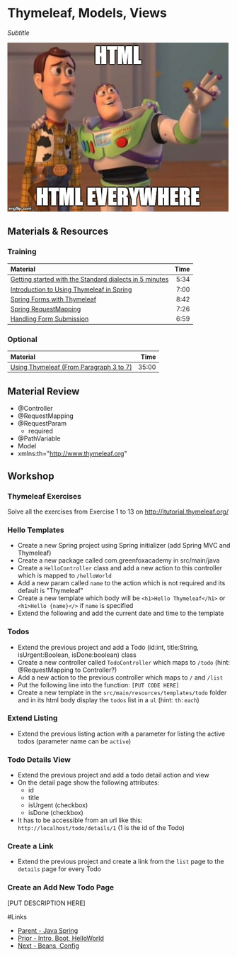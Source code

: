 # Thymeleaf, Models, Views
*Subtitle*

![Html everywhere](html_everywhere.jpg)


## Materials & Resources

### Training
| Material | Time |
|:-------- |-----:|
| [Getting started with the Standard dialects in 5 minutes](http://www.thymeleaf.org/doc/articles/standarddialect5minutes.html)| 5:34 |
| [Introduction to Using Thymeleaf in Spring](http://www.baeldung.com/thymeleaf-in-spring-mvc) | 7:00 |
| [Spring Forms with Thymeleaf](http://www.thymeleaf.org/doc/tutorials/2.1/thymeleafspring.html#creating-a-form) | 8:42 |
| [Spring RequestMapping](http://www.baeldung.com/spring-requestmapping) | 7:26 |
| [Handling Form Submission](https://spring.io/guides/gs/handling-form-submission/) | 6:59 |


### Optional
| Material | Time |
|:-------- |-----:|
| [Using Thymeleaf (From Paragraph 3 to 7)](http://www.thymeleaf.org/doc/tutorials/2.1/usingthymeleaf.html) | 35:00 |

## Material Review
- @Controller
- @RequestMapping
- @RequestParam
  - required
- @PathVariable
- Model
- xmlns:th="http://www.thymeleaf.org"

## Workshop

### Thymeleaf Exercises

Solve all the exercises from Exercise 1 to 13 on http://itutorial.thymeleaf.org/

### Hello Templates

- Create a new Spring project using Spring initializer (add Spring MVC and Thymeleaf)
- Create a new package called com.greenfoxacademy in src/main/java
- Create a `HelloController` class and add a new action to this controller which is mapped to `/helloWorld`
- Add a new param called `name` to the action which is not required and its default is "Thymeleaf"
- Create a new template which body will be `<h1>Hello Thymeleaf</h1>` or `<h1>Hello {name}</>` if `name` is specified
- Extend the following and add the current date and time to the template

### Todos

- Extend the previous project and add a Todo (id:int, title:String, isUrgent:Boolean, isDone:boolean) class
- Create a new controller called `TodoController` which maps to `/todo` (hint: @RequestMapping to Controller?)
- Add a new action to the previous controller which maps to `/` and `/list`
- Put the following line into the function: `[PUT CODE HERE]`
- Create a new template in the `src/main/resources/templates/todo` folder and in its html body display the `todos` list in a `ul` (hint: `th:each`)

### Extend Listing

- Extend the previous listing action with a parameter for listing the active todos (parameter name can be `active`)

### Todo Details View

- Extend the previous project and add a todo detail action and view
- On the detail page show the following attributes:
  - id
  - title
  - isUrgent (checkbox)
  - isDone (checkbox)
- It has to be accessible from an url like this: `http://localhost/todo/details/1` (1 is the id of the Todo)

### Create a Link

- Extend the previous project and create a link from the `list` page to the `details` page for every Todo

### Create an Add New Todo Page

[PUT DESCRIPTION HERE]

#Links
- [Parent - Java Spring](../README.md)
- [Prior - Intro, Boot, HelloWorld](../intro-to-spring/README.md)
- [Next - Beans, Config](../ioc-bean/README.md)
